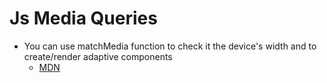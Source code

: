 # Js Media Queries

- You can use matchMedia function to check it the device's width and to create/render adaptive components
  - [MDN](https://developer.mozilla.org/en-US/docs/Web/API/Window/matchMedia)
